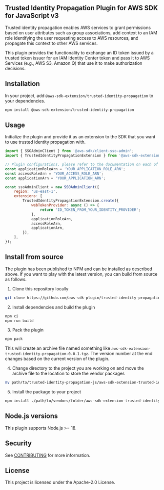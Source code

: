 ## Trusted Identity Propagation Plugin for AWS SDK for JavaScript v3

Trusted identity propagation enables AWS services to grant permissions based on user attributes such as group associations, add context to an IAM role identifying the user requesting access to AWS resources, and propagate this context to other AWS services.

This plugin provides the functionality to exchange an ID token issued by a trusted token issuer for an IAM Identity Center token and pass it to AWS Services (e.g., AWS S3, Amazon Q) that use it to make authorization decisions.

## Installation

In your project, add `@aws-sdk-extension/trusted-identity-propagation` to your dependencies.

```bash
npm install @aws-sdk-extension/trusted-identity-propagation
```

## Usage

Initialize the plugin and provide it as an extension to the SDK that you want to use trusted identity propagation with.

```js
import { SSOAdminClient } from '@aws-sdk/client-sso-admin';
import { TrustedIdentityPropagationExtension } from '@aws-sdk-extension/trusted-identity-propagation';

// Plugin configurations, please refer to the documentation on each of these fields.
const applicationRoleArn = 'YOUR_APPLICATION_ROLE_ARN';
const accessRoleArn = 'YOUR_ACCESS_ROLE_ARN';
const applicationArn = 'YOUR_APPLICATION_ARN';

const ssoAdminClient = new SSOAdminClient({
    region: 'us-east-1',
    extensions: [
        TrustedIdentityPropagationExtension.create({
            webTokenProvider: async () => {
                return 'ID_TOKEN_FROM_YOUR_IDENTITY_PROVIDER';
            },
            applicationRoleArn,
            accessRoleArn,
            applicationArn,
        }),
    ],
});
```

## Install from source

The plugin has been published to NPM and can be installed as described above. If you want to play with the latest version, you can build from source as follows.

1. Clone this repository locally
```bash
git clone https://github.com/aws-sdk-plugin/trusted-identity-propagation-js.git
```

2. Install dependencies and build the plugin
```bash
npm ci
npm run build
```

3. Pack the plugin
```bash
npm pack
```

This will create an archive file named something like `aws-sdk-extension-trusted-identity-propagation-0.0.1.tgz`. The version number at the end changes based on the current version of the plugin.

4. Change directory to the project you are working on and move the archive file to the location to store the vendor packages
```bash
mv path/to/trusted-identity-propagation-js/aws-sdk-extension-trusted-identity-propagation-0.0.1.tgz ./path/to/vendors/folder
```

5. Install the package to your project
```bash
npm install ./path/to/vendors/folder/aws-sdk-extension-trusted-identity-propagation-0.0.1.tgz
```

## Node.js versions

This plugin supports Node.js >= 18.

## Security

See [CONTRIBUTING](CONTRIBUTING.md#security-issue-notifications) for more information.

## License

This project is licensed under the Apache-2.0 License.
